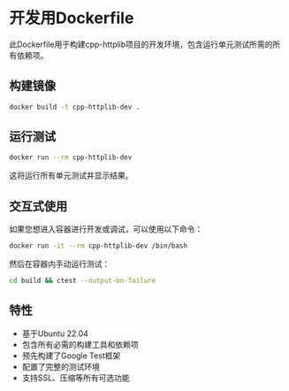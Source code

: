 # 开发用Dockerfile

此Dockerfile用于构建cpp-httplib项目的开发环境，包含运行单元测试所需的所有依赖项。

## 构建镜像

```bash
docker build -t cpp-httplib-dev .
```

## 运行测试

```bash
docker run --rm cpp-httplib-dev
```

这将运行所有单元测试并显示结果。

## 交互式使用

如果您想进入容器进行开发或调试，可以使用以下命令：

```bash
docker run -it --rm cpp-httplib-dev /bin/bash
```

然后在容器内手动运行测试：
```bash
cd build && ctest --output-on-failure
```

## 特性

- 基于Ubuntu 22.04
- 包含所有必需的构建工具和依赖项
- 预先构建了Google Test框架
- 配置了完整的测试环境
- 支持SSL、压缩等所有可选功能